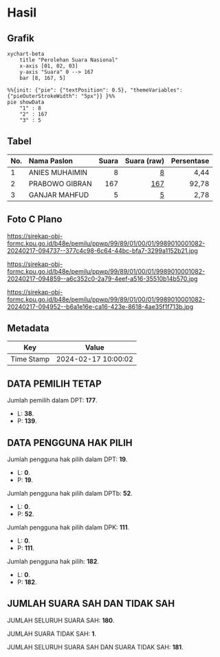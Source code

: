 # Hasil

## Grafik

```mermaid
xychart-beta
    title "Perolehan Suara Nasional"
    x-axis [01, 02, 03]
    y-axis "Suara" 0 --> 167
    bar [8, 167, 5]
```

```mermaid
%%{init: {"pie": {"textPosition": 0.5}, "themeVariables": {"pieOuterStrokeWidth": "5px"}} }%%
pie showData
    "1" : 8
    "2" : 167
    "3" : 5
```

## Tabel

| No. | Nama Paslon    | Suara | Suara (raw) | Persentase |
|:--- |:-------------- | -----:| -----------:| ----------:|
| 1   | ANIES MUHAIMIN | 8     | [8][p-1]    | 4,44       |
| 2   | PRABOWO GIBRAN | 167   | [167][p-2]  | 92,78      |
| 3   | GANJAR MAHFUD  | 5     | [5][p-3]    | 2,78       |


[p-1]: https://github.com/gigit-pemilu/pemilu-2024/blob/main/pilpres/hitung-suara/sub/99-luar-negeri/sub/89-penang-malaysia/sub/01-penang-malaysia/sub/0001-penang-malaysia/sub/082-ksk-067/sub/paslon-1.txt
[p-2]: https://github.com/gigit-pemilu/pemilu-2024/blob/main/pilpres/hitung-suara/sub/99-luar-negeri/sub/89-penang-malaysia/sub/01-penang-malaysia/sub/0001-penang-malaysia/sub/082-ksk-067/sub/paslon-2.txt
[p-3]: https://github.com/gigit-pemilu/pemilu-2024/blob/main/pilpres/hitung-suara/sub/99-luar-negeri/sub/89-penang-malaysia/sub/01-penang-malaysia/sub/0001-penang-malaysia/sub/082-ksk-067/sub/paslon-3.txt

## Foto C Plano

https://sirekap-obj-formc.kpu.go.id/b48e/pemilu/ppwp/99/89/01/00/01/9989010001082-20240217-094737--377c4c98-6c64-44bc-bfa7-3299a1152b21.jpg

https://sirekap-obj-formc.kpu.go.id/b48e/pemilu/ppwp/99/89/01/00/01/9989010001082-20240217-094859--a6c352c0-2a79-4eef-a516-35510b14b570.jpg

https://sirekap-obj-formc.kpu.go.id/b48e/pemilu/ppwp/99/89/01/00/01/9989010001082-20240217-094952--b6a1e16e-ca16-423e-8618-4ae35f1f713b.jpg


## Metadata

| Key        | Value               |
| ---------- | ------------------- |
| Time Stamp | 2024-02-17 10:00:02 |


## DATA PEMILIH TETAP

Jumlah pemilih dalam DPT: **177**.
 * L: **38**.
 * P: **139**.

## DATA PENGGUNA HAK PILIH

Jumlah pengguna hak pilih dalam DPT: **19**.
 * L: **0**.
 * P: **19**.

Jumlah pengguna hak pilih dalam DPTb: **52**.
 * L: **0**.
 * P: **52**.

Jumlah pengguna hak pilih dalam DPK: **111**.
 * L: **0**.
 * P: **111**.

Jumlah pengguna hak pilih: **182**.
 * L: **0**.
 * P: **182**.

## JUMLAH SUARA SAH DAN TIDAK SAH

JUMLAH SELURUH SUARA SAH: **180**.

JUMLAH SUARA TIDAK SAH: **1**.

JUMLAH SELURUH SUARA SAH DAN SUARA TIDAK SAH: **181**.



